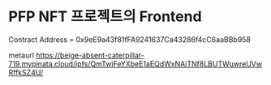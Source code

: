 # PFP NFT 프로젝트의 Frontend

Contract Address = 0x9eE9a43f81fFA9241637Ca43286f4cC6aaBBb958

metaurl
https://beige-absent-caterpillar-719.mypinata.cloud/ipfs/QmTwiFeYXbeE1aEQdWxNAiTNf8LBUTWuwreUVwRffkSZ4U/
